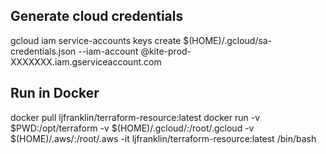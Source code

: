 ## Generate cloud credentials

gcloud iam service-accounts keys create $(HOME)/.gcloud/sa-credentials.json --iam-account <ACCOUNT NAME>@kite-prod-XXXXXXX.iam.gserviceaccount.com

## Run in Docker

docker pull ljfranklin/terraform-resource:latest
docker run -v $PWD:/opt/terraform -v $(HOME)/.gcloud/:/root/.gcloud -v $(HOME)/.aws/:/root/.aws -it ljfranklin/terraform-resource:latest /bin/bash